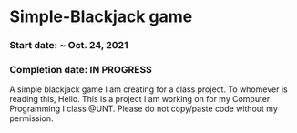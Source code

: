 # Simple-Blackjack game
### Start date: ~ Oct. 24, 2021
### Completion date: IN PROGRESS
A simple blackjack game I am creating for a class project.
To whomever is reading this,
Hello. This is a project I am working on for my Computer Programming I class @UNT. 
Please do not copy/paste code without my permission.

